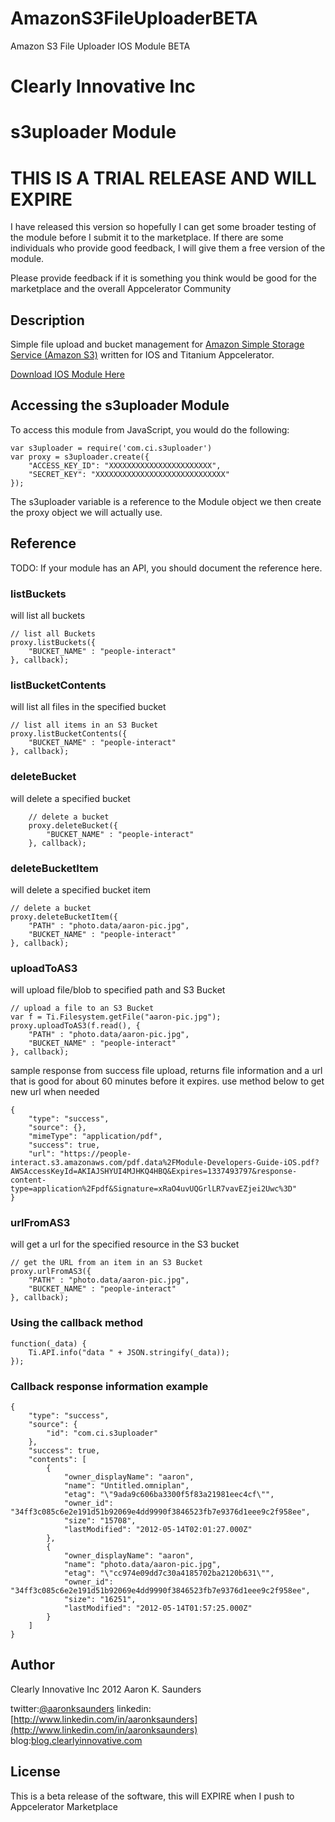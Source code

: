 AmazonS3FileUploaderBETA
========================

Amazon S3 File Uploader IOS Module BETA


# Clearly Innovative Inc
# s3uploader Module 
# THIS IS A TRIAL RELEASE AND WILL EXPIRE

I have released this version so hopefully I can get some broader testing of the module before I submit it to the marketplace.
If there are some individuals who provide good feedback, I will give them a free version of the module.

Please provide feedback if it is something you think would be good for the marketplace and the overall Appcelerator Community

## Description

Simple file upload and bucket management for [Amazon Simple Storage Service (Amazon S3)](http://aws.amazon.com/s3/) written for IOS and Titanium Appcelerator.

[Download IOS Module Here](https://github.com/aaronksaunders/AmazonS3FileUploaderBETA/downloads)


## Accessing the s3uploader Module

To access this module from JavaScript, you would do the following:

    var s3uploader = require('com.ci.s3uploader')
    var proxy = s3uploader.create({
        "ACCESS_KEY_ID": "XXXXXXXXXXXXXXXXXXXXXXX",
        "SECRET_KEY": "XXXXXXXXXXXXXXXXXXXXXXXXXXXXX"
    });

The s3uploader variable is a reference to the Module object we then create
the proxy object we will actually use.  

## Reference

TODO: If your module has an API, you should document
the reference here.

### listBuckets

will list all buckets

    // list all Buckets
    proxy.listBuckets({
        "BUCKET_NAME" : "people-interact"
    }, callback);


### listBucketContents

will list all files in the specified bucket

    // list all items in an S3 Bucket
    proxy.listBucketContents({
	    "BUCKET_NAME" : "people-interact"
    }, callback);


### deleteBucket

will delete a specified bucket

	    // delete a bucket
	    proxy.deleteBucket({
		    "BUCKET_NAME" : "people-interact"
	    }, callback);


### deleteBucketItem

will delete a specified bucket item

	// delete a bucket
	proxy.deleteBucketItem({
		"PATH" : "photo.data/aaron-pic.jpg",
		"BUCKET_NAME" : "people-interact"
	}, callback);


### uploadToAS3

will upload file/blob to specified path and S3 Bucket

	// upload a file to an S3 Bucket
	var f = Ti.Filesystem.getFile("aaron-pic.jpg");
	proxy.uploadToAS3(f.read(), {
		"PATH" : "photo.data/aaron-pic.jpg",
		"BUCKET_NAME" : "people-interact"
	}, callback);

sample response from success file upload, returns file information and a url that is good
for about 60 minutes before it expires. use method below to get new url when needed

	{
	    "type": "success",
	    "source": {},
	    "mimeType": "application/pdf",
	    "success": true,
	    "url": "https://people-interact.s3.amazonaws.com/pdf.data%2FModule-Developers-Guide-iOS.pdf?AWSAccessKeyId=AKIAJSHYUI4MJHKQ4HBQ&Expires=1337493797&response-content-type=application%2Fpdf&Signature=xRaO4uvUQGrlLR7vavEZjei2Uwc%3D"
	}


### urlFromAS3

will get a url for the specified resource in the S3 bucket

	// get the URL from an item in an S3 Bucket
	proxy.urlFromAS3({
		"PATH" : "photo.data/aaron-pic.jpg",
		"BUCKET_NAME" : "people-interact"
	}, callback);



### Using the callback method
	function(_data) {
	    Ti.API.info("data " + JSON.stringify(_data));
	});

### Callback response information example
	{
	    "type": "success",
	    "source": {
	        "id": "com.ci.s3uploader"
	    },
	    "success": true,
	    "contents": [
	        {
	            "owner_displayName": "aaron",
	            "name": "Untitled.omniplan",
	            "etag": "\"9ada9c606ba3300f5f83a21981eec4cf\"",
	            "owner_id": "34ff3c085c6e2e191d51b92069e4dd9990f3846523fb7e9376d1eee9c2f958ee",
	            "size": "15708",
	            "lastModified": "2012-05-14T02:01:27.000Z"
	        },
	        {
	            "owner_displayName": "aaron",
	            "name": "photo.data/aaron-pic.jpg",
	            "etag": "\"cc974e09dd7c30a4185702ba2120b631\"",
	            "owner_id": "34ff3c085c6e2e191d51b92069e4dd9990f3846523fb7e9376d1eee9c2f958ee",
	            "size": "16251",
	            "lastModified": "2012-05-14T01:57:25.000Z"
	        }
	    ]
	}


## Author

Clearly Innovative Inc 2012
Aaron K. Saunders

twitter:[@aaronksaunders](http://bit.ly/JMc1UM)
linkedin:[http://www.linkedin.com/in/aaronksaunders](http://www.linkedin.com/in/aaronksaunders)
blog:[blog.clearlyinnovative.com](blog.clearlyinnovative.com)

## License

This is a beta release of the software, this will EXPIRE when I push to Appcelerator Marketplace
